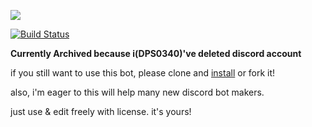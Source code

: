 [<img src="https://discordbots.org/api/widget/523785272693882880.svg">](https://discordbots.org/bot/523785272693882880)

[![Build Status](https://travis-ci.com/DPS0340/DPSBot.svg?branch=master)](https://travis-ci.com/DPS0340/DPSBot)

**Currently Archived because i(DPS0340)'ve deleted discord account**

if you still want to use this bot, please clone and [install](https://dpsbot.tk/en/install.html) or fork it!

also, i'm eager to this will help many new discord bot makers.

just use & edit freely with license. it's yours!
